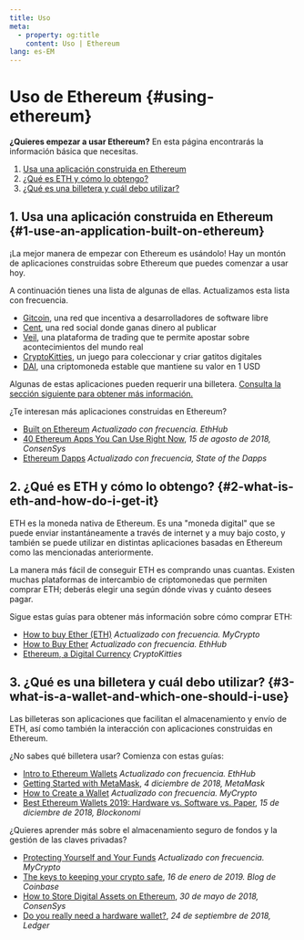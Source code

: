 ```yaml
---
title: Uso
meta:
  - property: og:title
    content: Uso | Ethereum
lang: es-EM
---
```


# Uso de Ethereum {#using-ethereum}

<div class="featured">

**¿Quieres empezar a usar Ethereum?** En esta página encontrarás la información básica que necesitas.

1. [Usa una aplicación construida en Ethereum](#1-use-an-application-built-on-ethereum)
2. [¿Qué es ETH y cómo lo obtengo?](#2-what-is-eth-and-how-do-i-get-it)
3. [¿Qué es una billetera y cuál debo utilizar?](#3-what-is-a-wallet-and-which-one-should-i-use)

</div>

## 1. Usa una aplicación construida en Ethereum {#1-use-an-application-built-on-ethereum}

¡La mejor manera de empezar con Ethereum es usándolo! Hay un montón de aplicaciones construidas sobre Ethereum que puedes comenzar a usar hoy.

A continuación tienes una lista de algunas de ellas. Actualizamos esta lista con frecuencia.

- [Gitcoin](https://gitcoin.co), una red que incentiva a desarrolladores de software libre
- [Cent](https://beta.cent.co), una red social donde ganas dinero al publicar
- [Veil](https://app.veil.co), una plataforma de trading que te permite apostar sobre acontecimientos del mundo real
- [CryptoKitties](https://www.cryptokitties.co), un juego para coleccionar y criar gatitos digitales
- [DAI](https://makerdao.com/en/), una criptomoneda estable que mantiene su valor en 1 USD

Algunas de estas aplicaciones pueden requerir una billetera. [Consulta la sección siguiente para obtener más información.](./#3-what-is-a-wallet-and-which-one-should-i-use)

¿Te interesan más aplicaciones construidas en Ethereum?

- [Built on Ethereum](https://docs.ethhub.io/built-on-ethereum/built-on-ethereum/) _Actualizado con frecuencia. EthHub_
- [40 Ethereum Apps You Can Use Right Now](https://media.consensys.net/40-ethereum-apps-you-can-use-right-now-d643333769f7), _15 de agosto de 2018, ConsenSys_
- [Ethereum Dapps](https://www.stateofthedapps.com/rankings/platform/ethereum) _Actualizado con frecuencia, State of the Dapps_

## 2. ¿Qué es ETH y cómo lo obtengo? {#2-what-is-eth-and-how-do-i-get-it}

ETH es la moneda nativa de Ethereum. Es una "moneda digital" que se puede enviar instantáneamente a través de internet y a muy bajo costo, y también se puede utilizar en distintas aplicaciones basadas en Ethereum como las mencionadas anteriormente.

La manera más fácil de conseguir ETH es comprando unas cuantas. Existen muchas plataformas de intercambio de criptomonedas que permiten comprar ETH; deberás elegir una según dónde vivas y cuánto desees pagar.

Sigue estas guías para obtener más información sobre cómo comprar ETH:

- [How to buy Ether (ETH)](https://support.mycrypto.com/how-to/getting-started/how-to-buy-ether-with-usd) _Actualizado con frecuencia. MyCrypto_
- [How to Buy Ether](https://docs.ethhub.io/using-ethereum/how-to-buy-ether/) _Actualizado con frecuencia. EthHub_
- [Ethereum, a Digital Currency](https://www.cryptokitties.co/faq#ethereum-a-digital-currency) _CryptoKitties_

## 3. ¿Qué es una billetera y cuál debo utilizar? {#3-what-is-a-wallet-and-which-one-should-i-use}

Las billeteras son aplicaciones que facilitan el almacenamiento y envío de ETH, así como también la interacción con aplicaciones construidas en Ethereum.

¿No sabes qué billetera usar? Comienza con estas guías:

- [Intro to Ethereum Wallets](https://docs.ethhub.io/using-ethereum/wallets/intro-to-ethereum-wallets/) _Actualizado con frecuencia. EthHub_
- [Getting Started with MetaMask](https://metamask.zendesk.com/hc/en-us/articles/360015489531-Getting-Started-With-MetaMask-Part-1-), _4 diciembre de 2018, MetaMask_
- [How to Create a Wallet](https://support.mycrypto.com/how-to/getting-started/how-to-create-a-wallet) _Actualizado con frecuencia. MyCrypto_
- [Best Ethereum Wallets 2019: Hardware vs. Software vs. Paper](https://blockonomi.com/best-ethereum-wallets/), _15 de diciembre de 2018, Blockonomi_

¿Quieres aprender más sobre el almacenamiento seguro de fondos y la gestión de las claves privadas?

- [Protecting Yourself and Your Funds](https://support.mycrypto.com/staying-safe/protecting-yourself-and-your-funds) _Actualizado con frecuencia. MyCrypto_
- [The keys to keeping your crypto safe](https://blog.coinbase.com/the-keys-to-keeping-your-crypto-safe-96d497cce6cf), _16 de enero de 2019. Blog de Coinbase_
- [How to Store Digital Assets on Ethereum](https://media.consensys.net/how-to-store-digital-assets-on-ethereum-a2bfdcf66bd0), _30 de mayo de 2018, ConsenSys_
- [Do you really need a hardware wallet?](https://medium.com/ledger-on-security-and-blockchain/ledger-101-part-1-do-you-really-need-a-hardware-wallet-7f5abbadd945), _24 de septiembre de 2018, Ledger_
